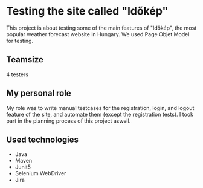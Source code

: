 # Testing the site called "Időkép"

This project is about testing some of the main features of "Időkép", the most popular weather forecast website in Hungary. We used
Page Objet Model for testing.

## Teamsize

4 testers

## My personal role

My role was to write manual testcases for the registration, login, and logout feature of the site, and automate them (except the
registration tests). I took part in the planning process of this project aswell.

## Used technologies

- Java
- Maven
- Junit5
- Selenium WebDriver
- Jira
